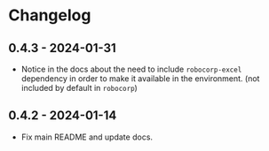 # Changelog

## 0.4.3 - 2024-01-31

- Notice in the docs about the need to include `robocorp-excel` dependency in order
  to make it available in the environment. (not included by default in `robocorp`)

## 0.4.2 - 2024-01-14

- Fix main README and update docs.
